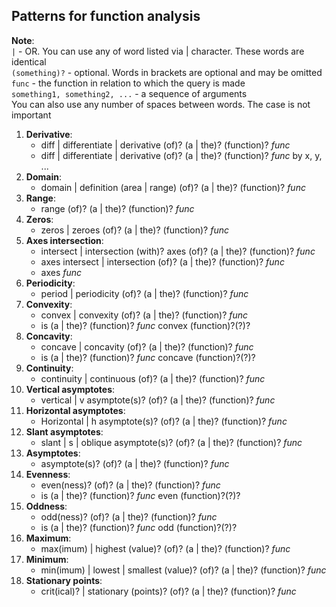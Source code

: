 ## Patterns for function analysis

**Note**: \
`|` - OR. You can use any of word listed via | character. These words are identical \
`(something)?` - optional. Words in brackets are optional and may be omitted \
`func` - the function in relation to which the query is made \
`something1, something2, ...` - a sequence of arguments \
You can also use any number of spaces between words. The case is not important

1) **Derivative**:
    - diff | differentiate | derivative (of)? (a | the)? (function)? _func_
    - diff | differentiate | derivative (of)? (a | the)? (function)? _func_ by x, y, ...
2) **Domain**:
    - domain | definition (area | range) (of)? (a | the)? (function)? _func_
3) **Range**:
    - range (of)? (a | the)? (function)? _func_
4) **Zeros**:
    - zeros | zeroes (of)? (a | the)? (function)? _func_
5) **Axes intersection**:
    - intersect | intersection (with)? axes (of)? (a | the)? (function)? _func_
    - axes intersect | intersection (of)? (a | the)? (function)? _func_
    - axes _func_
6) **Periodicity**:
    - period | periodicity (of)? (a | the)? (function)? _func_
7) **Convexity**:
    - convex | convexity (of)? (a | the)? (function)? _func_
    - is (a | the)? (function)? _func_ convex (function)?(?)?
8) **Concavity**:
    - concave | concavity (of)? (a | the)? (function)? _func_
    - is (a | the)? (function)? _func_ concave (function)?(?)?
9) **Continuity**:
    - continuity | continuous (of)? (a | the)? (function)? _func_
10) **Vertical asymptotes**:
    - vertical | v asymptote(s)? (of)? (a | the)? (function)? _func_
11) **Horizontal asymptotes**:
    - Horizontal | h asymptote(s)? (of)? (a | the)? (function)? _func_
12) **Slant asymptotes**:
    - slant | s | oblique asymptote(s)? (of)? (a | the)? (function)? _func_
13) **Asymptotes**:
    - asymptote(s)? (of)? (a | the)? (function)? _func_
14) **Evenness**:
    - even(ness)? (of)? (a | the)? (function)? _func_
    - is (a | the)? (function)? _func_ even (function)?(?)?
15) **Oddness**:
    - odd(ness)? (of)? (a | the)? (function)? _func_
    - is (a | the)? (function)? _func_ odd (function)?(?)?
16) **Maximum**:
    - max(imum) | highest (value)? (of)? (a | the)? (function)? _func_
17) **Minimum**:
    - min(imum) | lowest | smallest (value)? (of)? (a | the)? (function)? _func_
18) **Stationary points**:
    - crit(ical)? | stationary (points)? (of)? (a | the)? (function)? _func_